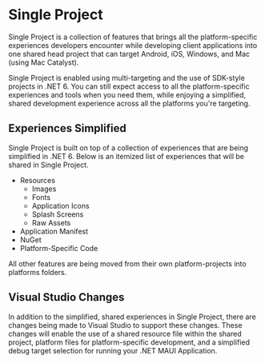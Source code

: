 # Single Project
Single Project is a collection of features that brings all the platform-specific experiences developers encounter while developing client applications into one shared head project that can target Android, iOS, Windows, and Mac (using Mac Catalyst).

Single Project is enabled using multi-targeting and the use of SDK-style projects in .NET 6. You can still expect access to all the platform-specific experiences and tools when you need them, while enjoying a simplified, shared development experience across all the platforms you're targeting.

## Experiences Simplified
Single Project is built on top of a collection of experiences that are being simplified in .NET 6. Below is an itemized list of experiences that will be shared in Single Project.
* Resources
  * Images
  * Fonts
  * Application Icons
  * Splash Screens
  * Raw Assets
* Application Manifest
* NuGet 
* Platform-Specific Code

All other features are being moved from their own platform-projects into platforms folders.

## Visual Studio Changes
In addition to the simplified, shared experiences in Single Project, there are changes being made to Visual Studio to support these changes. These changes will enable the use of a shared resource file within the shared project, platform files for platform-specific development, and a simplified debug target selection for running your .NET MAUI Application.
